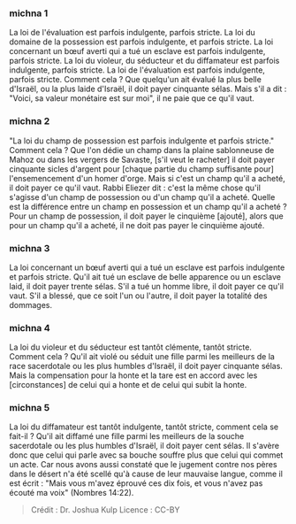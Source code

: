 
### michna 1
La loi de l'évaluation est parfois indulgente, parfois stricte. La loi du domaine de la possession est parfois indulgente, et parfois stricte. La loi concernant un bœuf averti qui a tué un esclave est parfois indulgente, parfois stricte. La loi du violeur, du séducteur et du diffamateur est parfois indulgente, parfois stricte. La loi de l'évaluation est parfois indulgente, parfois stricte. Comment cela ? Que quelqu'un ait évalué la plus belle d'Israël, ou la plus laide d'Israël, il doit payer cinquante sélas. Mais s'il a dit : "Voici, sa valeur monétaire est sur moi", il ne paie que ce qu'il vaut.

### michna 2
"La loi du champ de possession est parfois indulgente et parfois stricte." Comment cela ? Que l'on dédie un champ dans la plaine sablonneuse de Mahoz ou dans les vergers de Savaste, [s'il veut le racheter] il doit payer cinquante sicles d'argent pour [chaque partie du champ suffisante pour] l'ensemencement d'un homer d'orge. Mais si c'est un champ qu'il a acheté, il doit payer ce qu'il vaut. Rabbi Eliezer dit : c'est la même chose qu'il s'agisse d'un champ de possession ou d'un champ qu'il a acheté. Quelle est la différence entre un champ en possession et un champ qu'il a acheté ? Pour un champ de possession, il doit payer le cinquième [ajouté], alors que pour un champ qu'il a acheté, il ne doit pas payer le cinquième ajouté.

### michna 3
La loi concernant un bœuf averti qui a tué un esclave est parfois indulgente et parfois stricte. Qu'il ait tué un esclave de belle apparence ou un esclave laid, il doit payer trente sélas. S'il a tué un homme libre, il doit payer ce qu'il vaut. S'il a blessé, que ce soit l'un ou l'autre, il doit payer la totalité des dommages.

### michna 4
La loi du violeur et du séducteur est tantôt clémente, tantôt stricte. Comment cela ? Qu'il ait violé ou séduit une fille parmi les meilleurs de la race sacerdotale ou les plus humbles d'Israël, il doit payer cinquante sélas. Mais la compensation pour la honte et la tare est en accord avec les [circonstances] de celui qui a honte et de celui qui subit la honte.

### michna 5
La loi du diffamateur est tantôt indulgente, tantôt stricte, comment cela se fait-il ? Qu'il ait diffamé une fille parmi les meilleurs de la souche sacerdotale ou les plus humbles d'Israël, il doit payer cent sélas. Il s'avère donc que celui qui parle avec sa bouche souffre plus que celui qui commet un acte. Car nous avons aussi constaté que le jugement contre nos pères dans le désert n'a été scellé qu'à cause de leur mauvaise langue, comme il est écrit : "Mais vous m'avez éprouvé ces dix fois, et vous n'avez pas écouté ma voix" (Nombres 14:22).

>Crédit : Dr. Joshua Kulp
>Licence : CC-BY